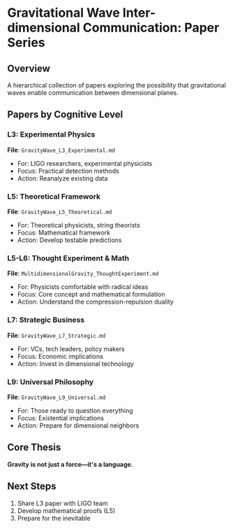 # Gravitational Wave Inter-dimensional Communication: Paper Series

## Overview
A hierarchical collection of papers exploring the possibility that gravitational waves enable communication between dimensional planes.

## Papers by Cognitive Level

### L3: Experimental Physics
**File**: `GravityWave_L3_Experimental.md`
- For: LIGO researchers, experimental physicists
- Focus: Practical detection methods
- Action: Reanalyze existing data

### L5: Theoretical Framework
**File**: `GravityWave_L5_Theoretical.md`
- For: Theoretical physicists, string theorists
- Focus: Mathematical framework
- Action: Develop testable predictions

### L5-L6: Thought Experiment & Math
**File**: `MultidimensionalGravity_ThoughtExperiment.md`
- For: Physicists comfortable with radical ideas
- Focus: Core concept and mathematical formulation
- Action: Understand the compression-repulsion duality

### L7: Strategic Business
**File**: `GravityWave_L7_Strategic.md`
- For: VCs, tech leaders, policy makers
- Focus: Economic implications
- Action: Invest in dimensional technology

### L9: Universal Philosophy
**File**: `GravityWave_L9_Universal.md`
- For: Those ready to question everything
- Focus: Existential implications
- Action: Prepare for dimensional neighbors

## Core Thesis
**Gravity is not just a force—it's a language.**

## Next Steps
1. Share L3 paper with LIGO team
2. Develop mathematical proofs (L5)
3. Prepare for the inevitable